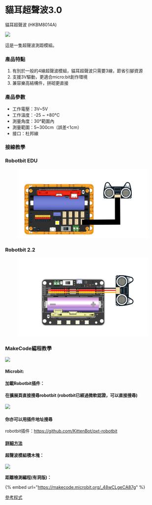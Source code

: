 # 貓耳超聲波3.0

貓耳超聲波 (HKBM8014A)

![](https://kittenbothk.readthedocs.io/en/latest/_images/ultrasound_v3_render.png)

這是一隻超聲波測距模組。

### 產品特點

1. 有別於一般的4線超聲波模組，貓耳超聲波只需要3線，節省引腳資源
2. 支援3V驅動，更適合micro:bit創作環境
3. 兼容樂高結構件，拼砌更直接

### 產品參數

* 工作電壓：3V\~5V
* 工作溫度：-25 \~ +80°C
* 測量角度：30°範圍內
* 測量範圍：5\~300cm（誤差<1cm）
* 接口：杜邦線

### 接線教學

### Robotbit EDU

<figure><img src="../.gitbook/assets/ultrasound_edu_wiring.png" alt=""><figcaption></figcaption></figure>

### Robotbit 2.2

<figure><img src="../.gitbook/assets/ultrasound_2.2_wiring.png" alt=""><figcaption></figcaption></figure>

### MakeCode編程教學

![](https://kittenbothk.readthedocs.io/en/latest/_images/mcbanner12.png)

#### Microbit:

#### 加載Robotbit插件：

#### 在擴展頁直接搜尋robotbit (robotbit已經過微軟認證，可以直接搜尋)

![](https://kittenbothk.readthedocs.io/en/latest/_images/robotbit_search.gif)

#### 你亦可以用插件地址搜尋

robotbit插件：https://github.com/KittenBot/pxt-robotbit

#### [詳細方法](../programmingplatforms/makecode/kittenbotandmakecode.md)

#### 超聲波模組積木塊：

![](https://kittenbothk.readthedocs.io/en/latest/_images/ultraSound_blocks.png)

**距離檢測編程(有洞版)：**

{% embed url="https://makecode.microbit.org/_48wCLgeCA87g" %}

[參考程式](https://makecode.microbit.org/_48wCLgeCA87g)
